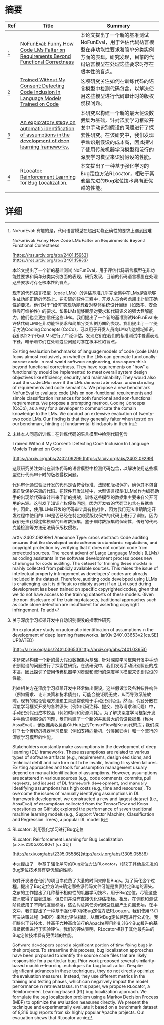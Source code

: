 # 摘要

| Ref | Title | Summary |
| --- | --- | --- |
| [^1] | [NoFunEval: Funny How Code LMs Falter on Requirements Beyond Functional Correctness](https://rss.arxiv.org/abs/2401.15963) | 本论文提出了一个新的基准测试 NoFunEval，用于评估代码语言模型在非功能性要求和简单分类实例方面的表现。研究发现，目前的代码语言模型在处理这些要求时存在根本性的盲点。 |
| [^2] | [Trained Without My Consent: Detecting Code Inclusion In Language Models Trained on Code](https://arxiv.org/abs/2402.09299) | 这项研究关注如何在训练代码的语言模型中检测代码包含，以解决使用这些模型进行代码审计时的版权侵权问题。 |
| [^3] | [An exploratory study on automatic identification of assumptions in the development of deep learning frameworks.](http://arxiv.org/abs/2401.03653) | 本研究以构建一个新的最大假设数据集为基础，针对深度学习框架开发中手动识别假设的问题进行了探索性研究。在该研究中，我们发现手动识别假设的成本高，因此探讨了使用传统机器学习模型和流行的深度学习模型来识别假设的性能。 |
| [^4] | [RLocator: Reinforcement Learning for Bug Localization.](http://arxiv.org/abs/2305.05586) | 本文提出了一种基于强化学习的Bug定位方法RLocator，相较于其他最先进的Bug定位技术具有更优越的性能。 |

# 详细

[^1]: NoFunEval: 有趣的是，代码语言模型在超出功能正确性的要求上遇到困难

    NoFunEval: Funny How Code LMs Falter on Requirements Beyond Functional Correctness

    [https://rss.arxiv.org/abs/2401.15963](https://rss.arxiv.org/abs/2401.15963)

    本论文提出了一个新的基准测试 NoFunEval，用于评估代码语言模型在非功能性要求和简单分类实例方面的表现。研究发现，目前的代码语言模型在处理这些要求时存在根本性的盲点。

    

    现有的代码语言模型（code LMs）的评估基准几乎完全集中在LMs是否能够生成功能正确的代码上。在实际的软件工程中，开发人员会考虑超出功能正确性的要求。他们对于“如何”实现功能有着对整体系统设计目标（如效率、安全性和可维护性）的要求。如果LMs能够展示对要求和代码语义的强大理解能力，他们也会更加信任这些LMs。我们提出了一个新的基准测试NoFunEval来评估代码LMs在非功能性要求和简单分类实例方面的表现。我们提出了一个提示方法Coding Concepts (CoCo)，可以用于开发人员向LMs传达领域知识。我们对22个代码LMs进行了广泛评估，发现它们在我们的基准测试中普遍表现不佳，暗示着它们在处理这些问题时存在根本性的盲点。

    Existing evaluation benchmarks of language models of code (code LMs) focus almost exclusively on whether the LMs can generate functionally-correct code. In real-world software engineering, developers think beyond functional correctness. They have requirements on "how" a functionality should be implemented to meet overall system design objectives like efficiency, security, and maintainability. They would also trust the code LMs more if the LMs demonstrate robust understanding of requirements and code semantics.   We propose a new benchmark NoFunEval to evaluate code LMs on non-functional requirements and simple classification instances for both functional and non-functional requirements. We propose a prompting method, Coding Concepts (CoCo), as a way for a developer to communicate the domain knowledge to the LMs. We conduct an extensive evaluation of twenty-two code LMs. Our finding is that they generally falter when tested on our benchmark, hinting at fundamental blindspots in their tr
    
[^2]: 未经本人同意的训练：在训练代码的语言模型中检测代码包含

    Trained Without My Consent: Detecting Code Inclusion In Language Models Trained on Code

    [https://arxiv.org/abs/2402.09299](https://arxiv.org/abs/2402.09299)

    这项研究关注如何在训练代码的语言模型中检测代码包含，以解决使用这些模型进行代码审计时的版权侵权问题。

    

    代码审计通过验证开发的代码是否符合标准、法规和版权保护，确保其不包含来自受保护来源的代码。在软件开发过程中，大型语言模型(LLMs)作为编码助手的出现给代码审计带来了新的挑战。训练这些模型的数据集主要来自公开可用的来源。这引发了知识产权侵权问题，因为开发者的代码已包含在数据集中。因此，使用LLMs开发的代码审计具有挑战性，因为我们无法准确确定开发过程中使用的LLM是否已经在特定的受版权保护的代码上进行了训练，因为我们无法获得这些模型的训练数据集。鉴于训练数据集的保密性，传统的代码克隆检测等方法无法确保版权侵权。

    arXiv:2402.09299v1 Announce Type: cross Abstract: Code auditing ensures that the developed code adheres to standards, regulations, and copyright protection by verifying that it does not contain code from protected sources. The recent advent of Large Language Models (LLMs) as coding assistants in the software development process poses new challenges for code auditing. The dataset for training these models is mainly collected from publicly available sources. This raises the issue of intellectual property infringement as developers' codes are already included in the dataset. Therefore, auditing code developed using LLMs is challenging, as it is difficult to reliably assert if an LLM used during development has been trained on specific copyrighted codes, given that we do not have access to the training datasets of these models. Given the non-disclosure of the training datasets, traditional approaches such as code clone detection are insufficient for asserting copyright infringement. To add
    
[^3]: 关于深度学习框架开发中自动识别假设的探索性研究

    An exploratory study on automatic identification of assumptions in the development of deep learning frameworks. (arXiv:2401.03653v2 [cs.SE] UPDATED)

    [http://arxiv.org/abs/2401.03653](http://arxiv.org/abs/2401.03653)

    本研究以构建一个新的最大假设数据集为基础，针对深度学习框架开发中手动识别假设的问题进行了探索性研究。在该研究中，我们发现手动识别假设的成本高，因此探讨了使用传统机器学习模型和流行的深度学习模型来识别假设的性能。

    

    利益相关方在深度学习框架开发中经常做出假设。这些假设涉及各种软件构件（例如需求、设计决策和技术债务），可能会被证明无效，从而导致系统故障。现有的假设管理方法和工具通常依赖于手动识别假设。然而，假设分散在深度学习框架开发的各种源头（例如代码注释、提交、拉取请求和问题）中，手动识别假设成本较高（例如时间和资源消耗）。为了解决深度学习框架开发中手动识别假设的问题，我们构建了一个新的并且最大的假设数据集（称为AssuEval），该数据集收集自GitHub上的TensorFlow和Keras代码库；我们探讨了七个传统的机器学习模型（例如支持向量机、分类回归树）和一个流行的深度学习模型的性能。

    Stakeholders constantly make assumptions in the development of deep learning (DL) frameworks. These assumptions are related to various types of software artifacts (e.g., requirements, design decisions, and technical debt) and can turn out to be invalid, leading to system failures. Existing approaches and tools for assumption management usually depend on manual identification of assumptions. However, assumptions are scattered in various sources (e.g., code comments, commits, pull requests, and issues) of DL framework development, and manually identifying assumptions has high costs (e.g., time and resources). To overcome the issues of manually identifying assumptions in DL framework development, we constructed a new and largest dataset (i.e., AssuEval) of assumptions collected from the TensorFlow and Keras repositories on GitHub; explored the performance of seven traditional machine learning models (e.g., Support Vector Machine, Classification and Regression Trees), a popular DL model (i
    
[^4]: RLocator: 利用强化学习进行Bug定位

    RLocator: Reinforcement Learning for Bug Localization. (arXiv:2305.05586v1 [cs.SE])

    [http://arxiv.org/abs/2305.05586](http://arxiv.org/abs/2305.05586)

    本文提出了一种基于强化学习的Bug定位方法RLocator，相较于其他最先进的Bug定位技术具有更优越的性能。

    

    软件开发者在他们的项目中花费了大量的时间来修复Bugs。为了简化这个过程，提出了Bug定位方法来确定哪些源代码文件可能是负责特定Bug的源头。之前的工作提出了几种基于相似性的机器学习技术，用于Bug定位。尽管这些技术取得了显著进展，但它们并没有直接优化评估指标。相反，在训练和测试阶段使用了不同的度量标准，这会对检索任务的模型性能产生负面影响。在本文中，我们提出了一种基于强化学习的Bug定位方法RLocator。我们使用马尔可夫决策过程（MDP）来优化评估指标，从而对Bug定位问题进行公式化。我们提出了该技术，并基于六种高度流行的Apache项目的8,316个Bug报告的基准数据集进行了实验评估。我们的评估表明，RLocator相较于其他最先进的Bug定位技术具有更优越的性能。

    Software developers spend a significant portion of time fixing bugs in their projects. To streamline this process, bug localization approaches have been proposed to identify the source code files that are likely responsible for a particular bug. Prior work proposed several similarity-based machine-learning techniques for bug localization. Despite significant advances in these techniques, they do not directly optimize the evaluation measures. Instead, they use different metrics in the training and testing phases, which can negatively impact the model performance in retrieval tasks. In this paper, we propose RLocator, a Reinforcement Learning-based (RL) bug localization approach. We formulate the bug localization problem using a Markov Decision Process (MDP) to optimize the evaluation measures directly. We present the technique and experimentally evaluate it based on a benchmark dataset of 8,316 bug reports from six highly popular Apache projects. Our evaluation shows that RLocator achie
    

